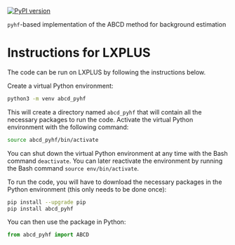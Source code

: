 [![PyPI version](https://badge.fury.io/py/abcd-pyhf.svg)](https://badge.fury.io/py/abcd-pyhf)

`pyhf`-based implementation of the ABCD method for background estimation

# Instructions for LXPLUS

The code can be run on LXPLUS by following the instructions below.

Create a virtual Python environment:
```bash
python3 -m venv abcd_pyhf
```

This will create a directory named `abcd_pyhf` that will contain all the necessary packages to run the code.
Activate the virtual Python environment with the following command:
```bash
source abcd_pyhf/bin/activate
```

You can shut down the virtual Python environment at any time with the Bash command `deactivate`.
You can later reactivate the environment by running the Bash command `source env/bin/activate`.

To run the code, you will have to download the necessary packages in the Python environment (this only needs to be done once):
```bash
pip install --upgrade pip
pip install abcd_pyhf
```

You can then use the package in Python:
```python
from abcd_pyhf import ABCD
```

